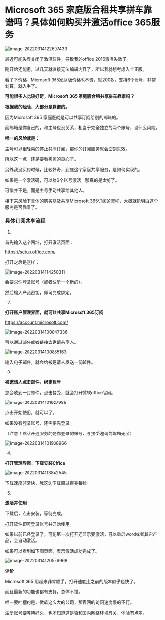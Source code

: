 # Microsoft 365 家庭版合租共享拼车靠谱吗？具体如何购买并激活office 365服务

![image-20220314122607433](https://ossimg.yzitc.com/2022/03/14/9e8e8bd4bf600.png)

最近可能失误关闭了激活软件，导致我的office 2016激活失效了。

刚开始还能用，过几天就直接无法编辑内容了，所以我就想考虑入个正版。

看了下价格，Microsoft 365家庭版价格也不贵，就200多，支持6个账号，非常划算，就入手了。



**可能很多人比较好奇，Microsoft 365 家庭版合租共享拼车靠谱吗？**

**根据我的经验，大部分是靠谱的。**

因为Microsoft 365 家庭版就是可以共享订阅给别的邮箱的。

而邮箱是你自己的，和主号也没关系，相当于完全独立的两个账号，没什么风险。

**唯一的风险就是：**

主号可以很轻易的停止共享订阅，那你的订阅服务就会立刻失效。

所以这一点，还是要看卖家的良心了。



另外我没买的时候，比较好奇，到底这个家庭共享服务，是如何实现的。

如果是一个激活码，可以给6个账号激活，那真的是太好了。

可惜并不是，而是主号手动共享给其他人。



接下来风险下具体的购买以及共享Microsoft 365订阅的流程，大概就能明白这个服务是否靠谱了。

### 具体订阅共享流程

1.

首先输入这个网址，打开激活页面：

https://setup.office.com/

打开之后是这样：

![image-20220314114250311](https://ossimg.yzitc.com/2022/03/14/aef45178c47b7.png)

会要求你登录账号（或者注册一个新的）。

然后输入产品密钥，即可完成绑定。

2.

**打开账户管理界面，就可以共享Microsoft 365订阅**

https://account.microsoft.com/

![image-20220314100847336](https://ossimg.yzitc.com/2022/03/14/10c7b4a4cfdf4.png)

可以通过邮件或者链接去邀请共享人。

![image-20220314100855163](https://ossimg.yzitc.com/2022/03/14/8f5d1cdfdf019.png)

输入电子邮件，就会给被邀请人发送一份邮件。

3.

**被邀请人点击邮件，绑定账号**

您会收到一封邮件，点击接受，就会打开微软office官网。

![image-20220314101927985](https://ossimg.yzitc.com/2022/03/14/ae914aa891541.png)

点击开始使用，就可以了。



如果没有登录账号，还需要先登录。

（注意！默认开通服务的是你登录的账号，与接受邀请的邮箱无关）

![image-20220314101938966](https://ossimg.yzitc.com/2022/03/14/4968d72828887.png)

4.

**打开管理界面，下载安装Office**

![image-20220314113842545](https://ossimg.yzitc.com/2022/03/14/0511f3e17bd30.png)

下载速度非常快，我这边下载超过百兆每秒。

5.

**激活并使用**

下载后，点击安装，等待完成。

打开软件即可登录账号并开始使用。

如果以前已经登录了，可能第一次打开还显示要激活，可以重启word或者其它产品，会自动激活。

如果可以看到如下图页面，表示激活成功完成了。

![image-20220314120556968](https://ossimg.yzitc.com/2022/03/14/36277ef2194e7.png)



**评价**

Microsoft 365 用起来非常顺手，打开速度比之前的版本似乎也快了。

而且最新的功能也都有支持，总体不错。

唯一要吐槽的是，微软这么大的公司，那官网的访问速度慢的不行。

注册账号要等待好久，也不知道这是否和国内网络环境有关，体验有点差。